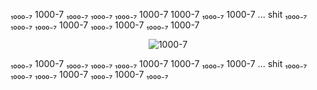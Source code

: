 ₁₀₀₀₋₇ 1000-7 ₁₀₀₀₋₇ ₁₀₀₀₋₇ ₁₀₀₀₋₇ 1000-7 1000-7 ₁₀₀₀₋₇ 1000-7 ... shit ₁₀₀₀₋₇ ₁₀₀₀₋₇ ₁₀₀₀₋₇ 1000-7 ₁₀₀₀₋₇ 1000-7 ₁₀₀₀₋₇ 1000-7

<div align="center">
  <img
    src="https://static-prod.weplay.tv/2019-09-30/66f03376dc8398a8c289e71cc892ea47.jpeg"
    alt="1000-7"
  />
</div>

₁₀₀₀₋₇ 1000-7 ₁₀₀₀₋₇ ₁₀₀₀₋₇ ₁₀₀₀₋₇ 1000-7 1000-7 ₁₀₀₀₋₇ 1000-7 ... shit ₁₀₀₀₋₇ ₁₀₀₀₋₇ ₁₀₀₀₋₇ 1000-7 ₁₀₀₀₋₇ 1000-7 ₁₀₀₀₋₇
